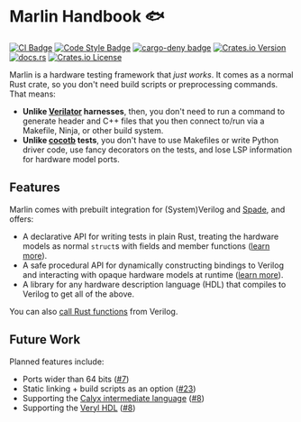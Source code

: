 # Marlin Handbook 🐟

[![CI Badge](https://github.com/ethanuppal/marlin/actions/workflows/ci.yaml/badge.svg)](https://github.com/ethanuppal/marlin/blob/main/.github/workflows/ci.yaml)
[![Code Style Badge](https://github.com/ethanuppal/marlin/actions/workflows/lint.yaml/badge.svg)](https://github.com/ethanuppal/marlin/blob/main/.github/workflows/lint.yaml)
[![cargo-deny badge](https://github.com/ethanuppal/marlin/actions/workflows/cargo-deny.yaml/badge.svg)](https://github.com/ethanuppal/marlin/blob/main/.github/workflows/cargo-deny.yaml)
[![Crates.io Version](https://img.shields.io/crates/v/marlin)](https://crates.io/crates/marlin)
[![docs.rs](https://img.shields.io/docsrs/marlin)](https://docs.rs/marlin/latest/marlin)
[![Crates.io License](https://img.shields.io/crates/l/marlin)](./LICENSE)

Marlin is a hardware testing framework that _just works_.
It comes as a normal Rust crate, so you don't need build scripts or preprocessing commands.
That means:

- **Unlike [Verilator][verilator] harnesses**, then, you don't need to run a command
  to generate header and C++ files that you then connect to/run via a Makefile,
  Ninja, or other build system.
- **Unlike [cocotb] tests**, you don't have to use Makefiles or write Python driver
  code, use fancy decorators on the tests, and lose LSP information for hardware
  model ports.

## Features

Marlin comes with prebuilt integration for (System)Verilog and [Spade][spade], and offers:

- A declarative API for writing tests in plain Rust, treating the hardware
  models as normal `struct`s with fields and member functions ([learn more](./verilog/quickstart.md)).
- A safe procedural API for dynamically constructing bindings to Verilog and
  interacting with opaque hardware models at runtime ([learn more](./verilog/dynamic.md)).
- A library for any hardware description language (HDL) that compiles to Verilog
  to get all of the above.

You can also [call Rust functions](./verilog/dpi.md) from Verilog.

## Future Work

Planned features include:

- Ports wider than 64 bits ([#7](https://github.com/ethanuppal/marlin/issues/7))
- Static linking + build scripts as an option ([#23](https://github.com/ethanuppal/marlin/issues/23))
- Supporting the [Calyx intermediate language][calyx] ([#8](https://github.com/ethanuppal/marlin/issues/8))
- Supporting the [Veryl HDL][veryl] ([#8](https://github.com/ethanuppal/marlin/issues/6))

[verilator]: https://www.veripool.org/verilator/
[cocotb]: https://www.cocotb.org
[spade]: https://spade-lang.org
[veryl]: https://veryl-lang.org
[calyx]: https://calyxir.org

